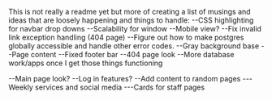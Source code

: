 This is not really a readme yet but more of creating a list of musings and ideas that are loosely happening and things to handle:
--CSS highlighting for navbar drop downs
--Scalability for window
--Mobile view?
--Fix invalid link exception handling (404 page)
--Figure out how to make postgres globally accessible and handle other error codes.
--Gray background base
--Page content
--Fixed footer bar
--404 page look
--More database work/apps once I get those things functioning


--Main page look?
--Log in features?
--Add content to random pages
---Weekly services and social media
---Cards for staff pages
